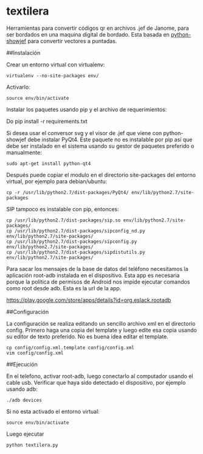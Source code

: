 textilera
=========


Herramientas para convertir códigos qr en archivos .jef de Janome, para ser bordados en una maquina digital de bordado. Esta basada en [python-showjef](https://bitbucket.org/dboddie/python-showjef) para convertir vectores a puntadas.

##Instalación

Crear un entorno virtual con virtualenv:

    virtualenv --no-site-packages env/

Activarlo:

    source env/bin/activate

Instalar los paquetes usando pip y el archivo de requerimientos: 

Do 
    pip install -r requirements.txt

Si desea usar el conversor svg y el visor de .jef que viene con python-showjef debe instalar PyQt4.  Este paquete no es instalable por pip así que debe ser instalado en el sistema usando su gestor de paquetes preferido o manualmente:

    sudo apt-get install python-qt4

Después puede copiar el modulo en el directorio site-packages del entorno virtual, por ejemplo para debian/ubuntu:

    cp -r /usr/lib/python2.7/dist-packages/PyQt4/ env/lib/python2.7/site-packages

SIP tampoco es instalable con pip, entonces:

    cp /usr/lib/python2.7/dist-packages/sip.so env/lib/python2.7/site-packages/
    cp /usr/lib/python2.7/dist-packages/sipconfig_nd.py env/lib/python2.7/site-packages/
    cp /usr/lib/python2.7/dist-packages/sipconfig.py env/lib/python2.7/site-packages/
    cp /usr/lib/python2.7/dist-packages/sipdistutils.py env/lib/python2.7/site-packages/

Para sacar los mensajes de la base de datos del teléfono necesitamos la aplicación root-adb instalada en el dispositivo. Esta app es necesaria porque la política de permisos de Android nos impide ejecutar comandos como root desde adb. Esta es la url de la app.

https://play.google.com/store/apps/details?id=org.eslack.rootadb

    
##Configuración

La configuración se realiza editando un sencillo archivo xml en el directorio config. Primero haga una copia del template y luego edite esa copia usando su editor de texto preferido. No es buena idea editar el template.

    cp config/config.xml.template config/config.xml
    vim config/config.xml

##Ejecución

En el telefono, activar root-adb, luego conectarlo al computador usando el cable usb. Verificar que haya sido detectado el dispositivo, por ejemplo usando adb:

    ./adb devices

Si no esta activado el entorno virtual:

    source env/bin/activate

Luego ejecutar

    python textilera.py
